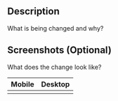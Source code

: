 ## Description

What is being changed and why?

## Screenshots (Optional)

What does the change look like?

| Mobile | Desktop |
| ------ | ------- |
|        |         |
